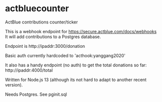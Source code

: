 # actbluecounter
ActBlue contributions counter/ticker

This is a webhook endpoint for https://secure.actblue.com/docs/webhooks
It will add contributions to a Postgres database.

Endpoint is http://ipaddr:3000/donation

Basic auth currently hardcoded to 'acthook:yanggang2020'

It also has a handy endpoint (no auth) to get the total donations so far:
http://ipaddr:4000/total


Written for Node.js 13 (although its not hard to adapt to another recent version).

Needs Postgres.  See pginit.sql


